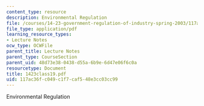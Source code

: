 ```yaml
---
content_type: resource
description: Environmental Regulation
file: /courses/14-23-government-regulation-of-industry-spring-2003/117ac36fc049c1f7caf548e3cc03cc99_1423class19.pdf
file_type: application/pdf
learning_resource_types:
- Lecture Notes
ocw_type: OCWFile
parent_title: Lecture Notes
parent_type: CourseSection
parent_uid: 48d73e38-0438-d55a-6b9e-6d47e06f6c0a
resourcetype: Document
title: 1423class19.pdf
uid: 117ac36f-c049-c1f7-caf5-48e3cc03cc99
---
```

Environmental Regulation

